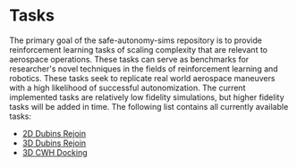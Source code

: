 # Tasks

The primary goal of the safe-autonomy-sims repository is to provide reinforcement learning tasks
of scaling complexity that are relevant to aerospace operations. These tasks can serve as benchmarks
for researcher's novel techniques in the fields of reinforcement learning and robotics. These tasks 
seek to replicate real world aerospace maneuvers with a high likelihood of successful autonomization.
The current implemented tasks are relatively low fidelity simulations, but higher fidelity tasks 
will be added in time. The following list contains all currently available tasks:


- [2D Dubins Rejoin](2d_rejoin_task.md)
- [3D Dubins Rejoin](3d_rejoin_task.md)
- [3D CWH Docking](3d_docking_task.md)